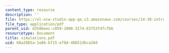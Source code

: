 ```yaml
---
content_type: resource
description: ''
file: https://ol-ocw-studio-app-qa.s3.amazonaws.com/courses/14-30-introduction-to-statistical-method-in-economics-spring-2006/68a2865a1e86bf15ef8d48651dbca36d_simulations.pdf
file_type: application/pdf
parent_uid: d3586eec-c059-1000-3174-83753f4fcfbb
resourcetype: Document
title: simulations.pdf
uid: 68a2865a-1e86-bf15-ef8d-48651dbca36d
---
```

